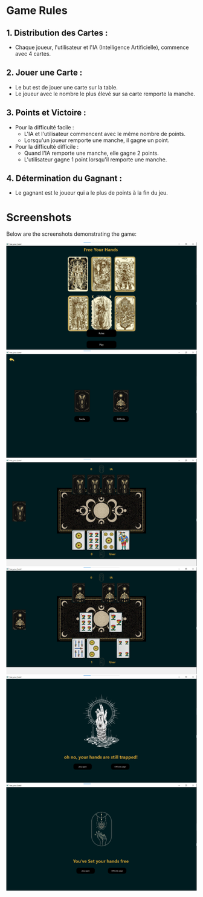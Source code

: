 # Game Rules

## 1. Distribution des Cartes :
- Chaque joueur, l'utilisateur et l'IA (Intelligence Artificielle), commence avec 4 cartes.

## 2. Jouer une Carte :
- Le but est de jouer une carte sur la table.
- Le joueur avec le nombre le plus élevé sur sa carte remporte la manche.

## 3. Points et Victoire :
- Pour la difficulté facile :
  - L'IA et l'utilisateur commencent avec le même nombre de points.
  - Lorsqu'un joueur remporte une manche, il gagne un point.
- Pour la difficulté difficile :
  - Quand l'IA remporte une manche, elle gagne 2 points.
  - L'utilisateur gagne 1 point lorsqu'il remporte une manche.

## 4. Détermination du Gagnant :
- Le gagnant est le joueur qui a le plus de points à la fin du jeu.

# Screenshots

Below are the screenshots demonstrating the game:

![Screenshot 1](images/screenshot1.png)
![Screenshot 2](images/screenshot2.png)
![Screenshot 3](images/screenshot3.png)
![Screenshot 4](images/screenshot4.png)
![Screenshot 5](images/screenshot5.png)
![Screenshot 6](images/screenshot6.png)
